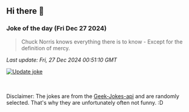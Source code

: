 ## Hi there 👋

### Joke of the day (Fri Dec 27 2024)
<!-- joke -->
>Chuck Norris knows everything there is to know - Except for the definition of mercy.
<!-- /joke -->

*Last update: Fri, 27 Dec 2024 00:51:10 GMT*

[![Update joke](https://github.com/nclskfm/nclskfm/actions/workflows/joke.yml/badge.svg)](https://github.com/nclskfm/nclskfm/actions/workflows/joke.yml)

<br><br>
Disclaimer: The jokes are from the [Geek-Jokes-api](https://github.com/sameerkumar18/geek-joke-api) and are randomly selected. That's why they are unfortunately often not funny. :D

